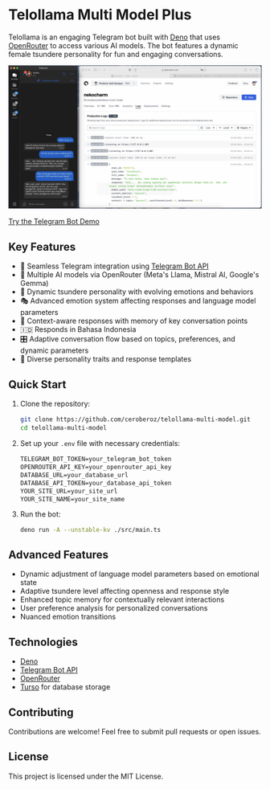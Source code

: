 # Telollama Multi Model Plus

Telollama is an engaging Telegram bot built with [Deno](https://deno.land) that uses [OpenRouter](https://openrouter.ai/) to access various AI models. The bot features a dynamic female tsundere personality for fun and engaging conversations.

![Tellolama Demo](tellolama-demo.png)

[Try the Telegram Bot Demo](https://t.me/nekocharm_99_bot)

## Key Features

- 🤖 Seamless Telegram integration using [Telegram Bot API](https://core.telegram.org/bots/api)
- 🧠 Multiple AI models via OpenRouter (Meta's Llama, Mistral AI, Google's Gemma)
- 👩 Dynamic tsundere personality with evolving emotions and behaviors
- 🎭 Advanced emotion system affecting responses and language model parameters
- 🧬 Context-aware responses with memory of key conversation points
- 🇮🇩 Responds in Bahasa Indonesia
- 🎛️ Adaptive conversation flow based on topics, preferences, and dynamic parameters
- 🎨 Diverse personality traits and response templates

## Quick Start

1. Clone the repository:
   ```bash
   git clone https://github.com/ceroberoz/telollama-multi-model.git
   cd telollama-multi-model
   ```

2. Set up your `.env` file with necessary credentials:
   ```env
   TELEGRAM_BOT_TOKEN=your_telegram_bot_token
   OPENROUTER_API_KEY=your_openrouter_api_key
   DATABASE_URL=your_database_url
   DATABASE_API_TOKEN=your_database_api_token
   YOUR_SITE_URL=your_site_url
   YOUR_SITE_NAME=your_site_name
   ```

3. Run the bot:
   ```bash
   deno run -A --unstable-kv ./src/main.ts
   ```

## Advanced Features

- Dynamic adjustment of language model parameters based on emotional state
- Adaptive tsundere level affecting openness and response style
- Enhanced topic memory for contextually relevant interactions
- User preference analysis for personalized conversations
- Nuanced emotion transitions

## Technologies

- [Deno](https://deno.land/)
- [Telegram Bot API](https://core.telegram.org/bots/api)
- [OpenRouter](https://openrouter.ai/)
- [Turso](https://turso.tech/) for database storage

## Contributing

Contributions are welcome! Feel free to submit pull requests or open issues.

## License

This project is licensed under the MIT License.

